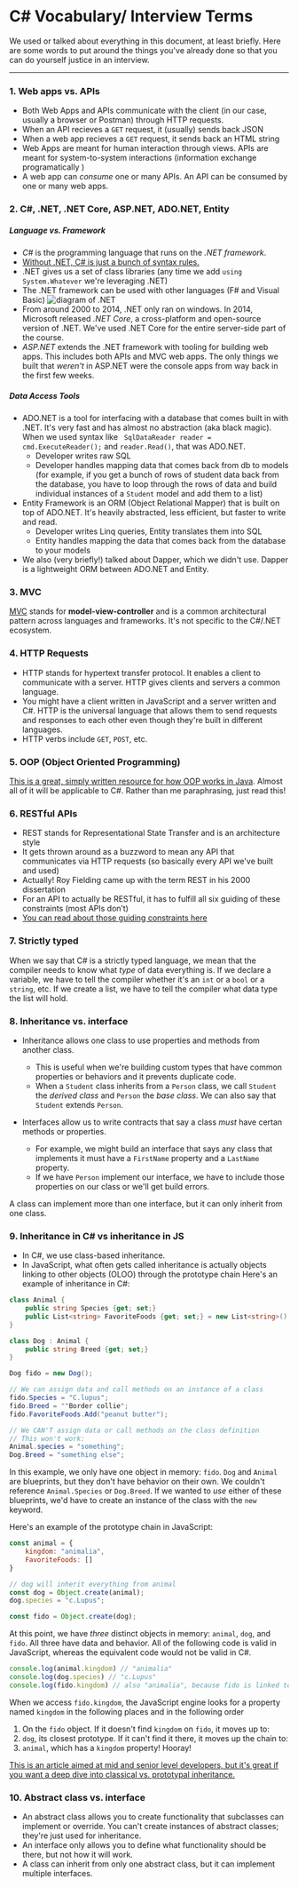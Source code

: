 # C# Vocabulary/ Interview Terms
We used or talked about everything in this document, at least briefly. Here are some words to put around the things you've already done so that you can do yourself  justice in an interview.
***

### 1. Web apps vs. APIs
- Both Web Apps and APIs communicate with the client (in our case, usually a browser or Postman) through HTTP requests.
- When an API recieves a `GET` request, it (usually) sends back JSON
- When a web app recieves a `GET` request, it sends back an HTML string
- Web Apps are meant for human interaction through views. APIs are meant for system-to-system interactions (information exchange programatically )
- A web app can _consume_ one or many APIs. An API can be consumed by one or many web apps.


### 2. C#, .NET, .NET Core, ASP.NET, ADO.NET, Entity

##### Language vs. Framework
- *C#* is the programming language that runs on the *.NET framework*. 
- [Without .NET, C# is just a bunch of syntax rules.](https://www.quora.com/What-would-C-be-without-the-NET-Framework) 
- .NET gives us a set of class libraries (any time we add `using System.Whatever` we're leveraging .NET)
- The .NET framework can be used with other languages (F# and Visual Basic)
![diagram of .NET](https://upload.wikimedia.org/wikipedia/commons/thumb/d/d3/DotNet.svg/1024px-DotNet.svg.png)
- From around 2000 to 2014, .NET only ran on windows. In 2014, Microsoft released *.NET Core*, a cross-platform and open-source version of .NET. We've used .NET Core for the entire server-side part of the course.
- *ASP.NET* extends the .NET framework with tooling for building web apps. This includes both APIs and MVC web apps. The only things we built that _weren't_ in ASP.NET were the console apps from way back in the first few weeks.

##### Data Access Tools
- ADO.NET is a tool for interfacing with a database that comes built in with .NET. It's very fast and has almost no abstraction (aka black magic). When we used syntax like ` SqlDataReader reader = cmd.ExecuteReader();` and `reader.Read()`, that was ADO.NET. 
    - Developer writes raw SQL
    - Developer handles mapping data that comes back from db to models (for example, if you get a bunch of rows of student data back from the database, you have to loop through the rows of data and build individual instances of a `Student` model and add them to a list)
- Entity Framework is an ORM (Object Relational Mapper) that is built on top of ADO.NET. It's heavily abstracted, less efficient, but faster to write and read.
    - Developer writes Linq queries, Entity translates them into SQL
    - Entity handles mapping the data that comes back from the database to your models
- We also (very briefly!) talked about Dapper, which we didn't use. Dapper is a lightweight ORM between ADO.NET and Entity. 


### 3. MVC
[MVC](https://en.wikipedia.org/wiki/Model%E2%80%93view%E2%80%93controller) stands for **model-view-controller** and is a common architectural pattern across languages and frameworks. It's not specific to the C#/.NET ecosystem. 


### 4. HTTP Requests
- HTTP stands for hypertext transfer protocol. It enables a client to communicate with a server. HTTP gives clients and servers a common language.
- You might have a client written in JavaScript and a server written and C#. HTTP is the universal language that allows them to send requests and responses to each other even though they're built in different languages.
- HTTP verbs include `GET`, `POST`, etc.


### 5. OOP (Object Oriented Programming)
[This is a great, simply written resource for how OOP works in Java](https://stackify.com/oops-concepts-in-java/). Almost all of it will be applicable to C#. Rather than me paraphrasing, just read this!

### 6. RESTful APIs
* REST stands for Representational State Transfer and is an architecture style
* It gets thrown around as a buzzword to mean any API that communicates via HTTP requests (so basically every API we've built and used)
* Actually! Roy Fielding came up with the term REST in his 2000 dissertation
* For an API to actually be RESTful, it has to fulfill all six guiding of these constraints (most APIs don’t) 
* [You can read about those guiding constraints here](https://restfulapi.net/)


### 7. Strictly typed
When we say that C# is a strictly typed language, we mean that the compiler needs to know what _type_ of data everything is. If we declare a variable, we have to tell the compiler whether it's an `int` or a `bool` or a `string`, etc. If we create a list, we have to tell the compiler what data type the list will hold. 



### 8. Inheritance vs. interface
- Inheritance allows one class to use properties and methods from another class. 
    - This is useful when we're building custom types that have common properties or behaviors and it prevents duplicate code. 
    - When a `Student` class inherits from a `Person` class, we call `Student` the _derived class_ and `Person` the _base class_. We can also say that `Student` extends `Person`. 

- Interfaces allow us to write contracts that say a class _must_ have certan methods or properties.  
    - For example, we might build an interface that says any class that implements it must have a `FirstName` property and a `LastName` property. 
    - If we have `Person` implement our interface, we have to include those properties on our class or we'll get build errors. 

A class can implement more than one interface, but it can only inherit from one class. 


### 9. Inheritance in C# vs inheritance in JS
- In C#, we use class-based inheritance.
- In JavaScript, what often gets called inheritance is actually objects linking to other objects (OLOO) through the prototype chain
Here's an example of inheritance in C#:
```c#
class Animal {
    public string Species {get; set;}
    public List<string> FavoriteFoods {get; set;} = new List<string>();
}

class Dog : Animal {
    public string Breed {get; set;}
}

Dog fido = new Dog();

// We can assign data and call methods on an instance of a class
fido.Species = "C.lupus";
fido.Breed = ""Border collie";
fido.FavoriteFoods.Add("peanut butter");

// We CAN'T assign data or call methods on the class definition 
// This won't work:
Animal.species = "something";
Dog.Breed = "something else";

```
In this example, we only have one object in memory: `fido`. `Dog` and `Animal` are blueprints, but they don't have behavior on their own. We couldn't reference `Animal.Species` or `Dog.Breed`. If we wanted to _use_ either of these blueprints, we'd have to create an instance of the class with the `new` keyword. 

Here's an example of the prototype chain in JavaScript:
```js
const animal = {
    kingdom: "animalia",
    FavoriteFoods: []
}

// dog will inherit everything from animal
const dog = Object.create(animal);
dog.species = "c.Lupus";

const fido = Object.create(dog);
```
At this point, we have _three_ distinct objects in memory:  `animal`, `dog`, and `fido`. All three have data and behavior. All of the following code is valid in JavaScript, whereas the equivalent code would not be valid in C#.
```js
console.log(animal.kingdom) // "animalia"
console.log(dog.species) // "c.Lupus"
console.log(fido.kingdom) // also "animalia", because fido is linked to animal via the prototype chain
```
When we access `fido.kingdom`, the JavaScript engine looks for a property named `kingdom` in the following places and in the following order
1. On the `fido` object. If it doesn't find `kingdom` on `fido`, it moves up to:
1. `dog`, its closest prototype. If it can't find it there, it moves up the chain to:
1. `animal`, which has a `kingdom` property! Hooray! 

[This is an article aimed at mid and senior level developers, but it's great if you want a deep dive into classical vs. prototypal inheritance.](https://medium.com/javascript-scene/master-the-javascript-interview-what-s-the-difference-between-class-prototypal-inheritance-e4cd0a7562e9)

### 10. Abstract class vs. interface
- An abstract class allows you to create functionality that subclasses can implement or override. You can't create instances of abstract classes; they're just used for inheritance. 
- An interface only allows you to define what functionality should be there, but not how it will work. 
- A class can inherit from only one abstract class, but it can implement multiple interfaces. 







